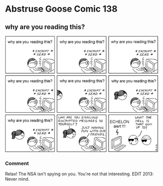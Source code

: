 # Abstruse Goose Comic 138
## why are you reading this?

![image](why_are_you_reading_this.png)
### Comment
Relax! The NSA isn't spying on you.  You're not that interesting.  EDIT 2013: Never mind.
